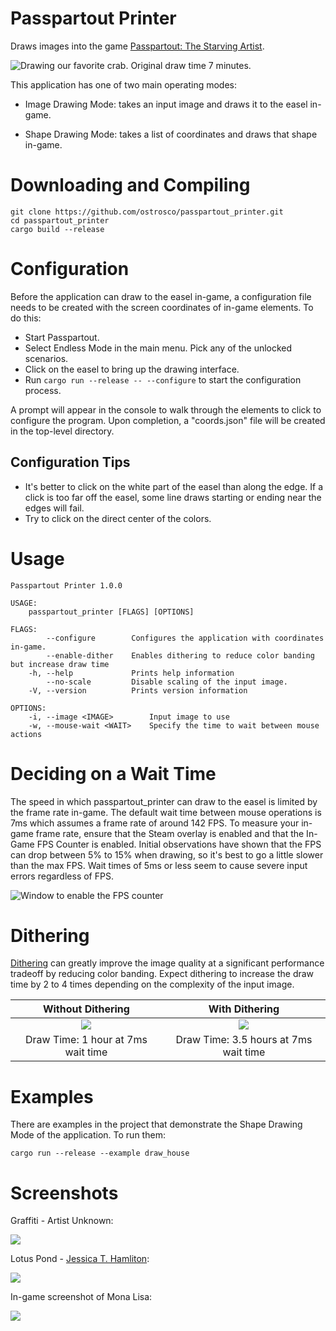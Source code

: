 # Passpartout Printer

Draws images into the game [Passpartout: The Starving Artist](http://store.steampowered.com/app/582550/Passpartout_The_Starving_Artist/).

![Drawing our favorite crab. Original draw time 7 minutes.](https://thumbs.gfycat.com/SevereViciousBittern-size_restricted.gif)

This application has one of two main operating modes:

* Image Drawing Mode: takes an input image and draws it to the easel in-game.

* Shape Drawing Mode: takes a list of coordinates and draws that shape in-game.

# Downloading and Compiling

```
git clone https://github.com/ostrosco/passpartout_printer.git
cd passpartout_printer
cargo build --release
```

# Configuration

Before the application can draw to the easel in-game, a configuration
file needs to be created with the screen coordinates of in-game elements.
To do this:

* Start Passpartout.
* Select Endless Mode in the main menu. Pick any of the unlocked scenarios.
* Click on the easel to bring up the drawing interface.
* Run `cargo run --release -- --configure` to start the configuration process.

A prompt will appear in the console to walk through the elements to click
to configure the program. Upon completion, a "coords.json" file will be created
in the top-level directory.

## Configuration Tips

* It's better to click on the white part of the easel than along the edge. If
  a click is too far off the easel, some line draws starting or ending near the
  edges will fail.
* Try to click on the direct center of the colors.


# Usage

```
Passpartout Printer 1.0.0

USAGE:
    passpartout_printer [FLAGS] [OPTIONS]

FLAGS:
        --configure        Configures the application with coordinates in-game.
        --enable-dither    Enables dithering to reduce color banding but increase draw time
    -h, --help             Prints help information
        --no-scale         Disable scaling of the input image.
    -V, --version          Prints version information

OPTIONS:
    -i, --image <IMAGE>        Input image to use
    -w, --mouse-wait <WAIT>    Specify the time to wait between mouse actions
```

# Deciding on a Wait Time

The speed in which passpartout_printer can draw to the easel is limited by the
frame rate in-game. The default wait time between mouse operations is 7ms which
assumes a frame rate of around 142 FPS. To measure your in-game frame rate,
ensure that the Steam overlay is enabled and that the In-Game FPS Counter is
enabled. Initial observations have shown that the FPS can drop between 5% to
15% when drawing, so it's best to go a little slower than the max FPS.
Wait times of 5ms or less seem to cause severe input errors regardless of FPS.

![Window to enable the FPS counter](screenshots/fps_counter.png)

# Dithering

[Dithering](https://en.wikipedia.org/wiki/Dither) can greatly improve the image
quality at a significant performance tradeoff by reducing color banding. Expect
dithering to increase the draw time by 2 to 4 times depending on the complexity
of the input image.

Without Dithering                              | With Dithering
:---------------------------------------------:|:------------------------------------------:
![](screenshots/mona_lisa_no_dither_easel.jpg) | ![](screenshots/mona_lisa_dither_easel.jpg)
Draw Time: 1 hour at 7ms wait time             | Draw Time: 3.5 hours at 7ms wait time

# Examples

There are examples in the project that demonstrate the Shape Drawing Mode of
the application. To run them:

```
cargo run --release --example draw_house
```

# Screenshots

Graffiti - Artist Unknown:

![](screenshots/graffiti_easel.jpg)

Lotus Pond - [Jessica T. Hamliton](https://www.reddit.com/user/JessicaTHamilton):

![](screenshots/lotus_pond_jessica_hamilton.jpg)

In-game screenshot of Mona Lisa:

![](screenshots/mona_lisa_dither.png)
